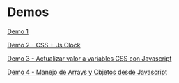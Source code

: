 # Demos
[Demo 1](https://roberto-canche.github.io/JavaScript30/)

[Demo 2 - CSS + Js Clock](https://roberto-canche.github.io/JavaScript30/index2.html)

[Demo 3 - Actualizar valor a variables CSS con Javascript](https://roberto-canche.github.io/JavaScript30/index3.html)

[Demo 4 - Manejo de Arrays y Objetos desde Javascript](https://roberto-canche.github.io/JavaScript30/index3.html)
